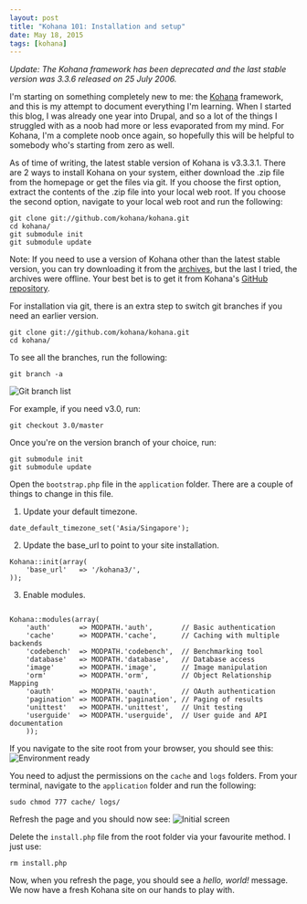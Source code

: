 ```yaml
---
layout: post
title: "Kohana 101: Installation and setup"
date: May 18, 2015
tags: [kohana]
---
```

*Update: The Kohana framework has been deprecated and the last stable version was 3.3.6 released on 25 July 2006.*

I'm starting on something completely new to me: the [Kohana](https://kohanaframework.org/) framework, and this is my attempt to document everything I'm learning. When I started this blog, I was already one year into Drupal, and so a lot of the things I struggled with as a noob had more or less evaporated from my mind. For Kohana, I'm a complete noob once again, so hopefully this will be helpful to somebody who's starting from zero as well.

<p class="no-margin">As of time of writing, the latest stable version of Kohana is v3.3.3.1. There are 2 ways to install Kohana on your system, either download the .zip file from the homepage or get the files via git. If you choose the first option, extract the contents of the .zip file into your local web root. If you choose the second option, navigate to your local web root and run the following:</p>
<pre><code class="language-bash">git clone git://github.com/kohana/kohana.git
cd kohana/
git submodule init
git submodule update</code></pre>

Note: If you need to use a version of Kohana other than the latest stable version, you can try downloading it from the [archives](https://web.archive.org/web/20170606095640/http://kohanaframework.org/download), but the last I tried, the archives were offline. Your best bet is to get it from Kohana's [GitHub repository](https://github.com/kohana/kohana). 

<p class="no-margin">For installation via git, there is an extra step to switch git branches if you need an earlier version.</p>
<pre><code class="language-bash">git clone git://github.com/kohana/kohana.git
cd kohana/</code></pre>

<p class="no-margin">To see all the branches, run the following:</p>
<pre><code class="language-bash">git branch -a</code></pre>
<img src="{{ site.url }}/assets/images/posts/kohana-install/installation-3.jpg" alt="Git branch list"/>

<p class="no-margin">For example, if you need v3.0, run:</p>
<pre><code class="language-bash">git checkout 3.0/master</code></pre>

<p class="no-margin">Once you're on the version branch of your choice, run:</p>
<pre><code class="language-bash">git submodule init
git submodule update</code></pre>

<p class="no-margin">Open the <code class="language-bash">bootstrap.php</code> file in the <code class="language-bash">application</code> folder. There are a couple of things to change in this file.</p>

1. <p class="no-margin">Update your default timezone.</p>
<pre class="line-numbers" data-start="11"><code class="language-php">date_default_timezone_set('Asia/Singapore');</code></pre>
2. <p class="no-margin">Update the base_url to point to your site installation.</p>
<pre class="line-numbers" data-start="60"><code class="language-php">Kohana::init(array(
    'base_url'   => '/kohana3/',
));</code></pre>
3. <p class="no-margin">Enable modules.</p>
<pre class="line-numbers" data-start="77"><code class="language-php">
Kohana::modules(array(
    'auth'       => MODPATH.'auth',       // Basic authentication
    'cache'      => MODPATH.'cache',      // Caching with multiple backends
    'codebench'  => MODPATH.'codebench',  // Benchmarking tool
    'database'   => MODPATH.'database',   // Database access
    'image'      => MODPATH.'image',      // Image manipulation
    'orm'        => MODPATH.'orm',        // Object Relationship Mapping
    'oauth'      => MODPATH.'oauth',      // OAuth authentication
    'pagination' => MODPATH.'pagination', // Paging of results
    'unittest'   => MODPATH.'unittest',   // Unit testing
    'userguide'  => MODPATH.'userguide',  // User guide and API documentation
    ));</code></pre>

If you navigate to the site root from your browser, you should see this:
<img src="{{ site.url }}/assets/images/posts/kohana-install/installation.jpg" alt="Environment ready"/>

<p class="no-margin">You need to adjust the permissions on the <code class="language-bash">cache</code> and <code class="language-bash">logs</code> folders. From your terminal, navigate to the <code class="language-bash">application</code> folder and run the following:</p>
<pre><code class="language-bash">sudo chmod 777 cache/ logs/</code></pre>

Refresh the page and you should now see:
<img src="{{ site.url }}/assets/images/posts/kohana-install/installation-2.jpg" alt="Initial screen"/>

<p class="no-margin">Delete the <code class="language-bash">install.php</code> file from the root folder via your favourite method. I just use:</p>
<pre><code class="language-bash">rm install.php</code></pre>

Now, when you refresh the page, you should see a *hello, world!* message. We now have a fresh Kohana site on our hands to play with.

